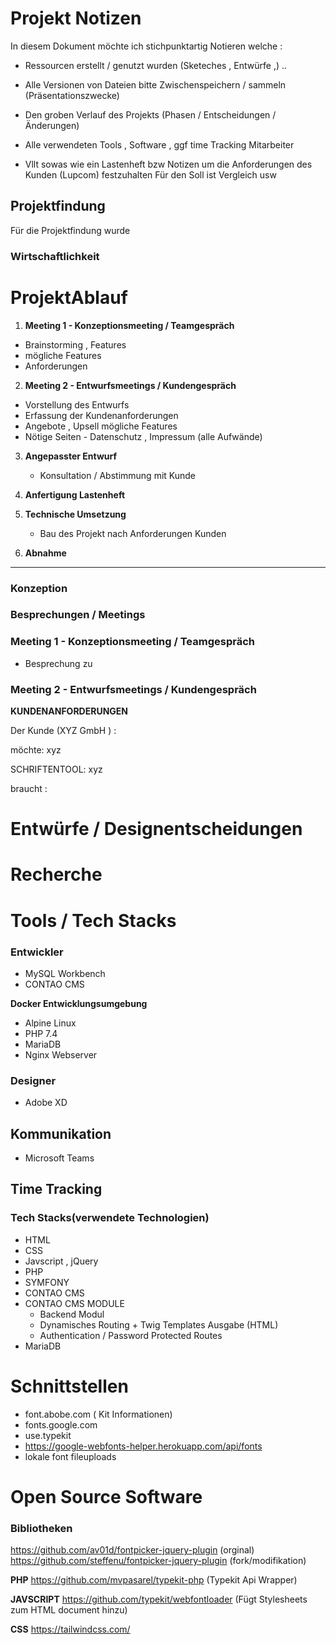 # Projekt Notizen

In diesem Dokument möchte ich stichpunktartig Notieren
welche :
- Ressourcen erstellt / genutzt wurden
  (Sketeches , Entwürfe ,) ..

- Alle Versionen von Dateien bitte Zwischenspeichern / sammeln
  (Präsentationszwecke)

- Den groben Verlauf des Projekts
  (Phasen / Entscheidungen / Änderungen)

- Alle verwendeten Tools , Software , ggf time Tracking
  Mitarbeiter

- Vllt sowas wie ein Lastenheft bzw Notizen
  um die Anforderungen des Kunden (Lupcom) festzuhalten
  Für den Soll ist Vergleich usw




## Projektfindung
Für die Projektfindung wurde

### Wirtschaftlichkeit


# ProjektAblauf
1. **Meeting 1 - Konzeptionsmeeting / Teamgespräch**
- Brainstorming , Features
- mögliche Features
- Anforderungen

2. **Meeting 2 - Entwurfsmeetings / Kundengespräch**
- Vorstellung des Entwurfs
- Erfassung der Kundenanforderungen
- Angebote , Upsell mögliche Features
- Nötige Seiten - Datenschutz , Impressum (alle Aufwände)

3. **Angepasster Entwurf**
   - Konsultation / Abstimmung mit Kunde

4. **Anfertigung Lastenheft**


5. **Technische Umsetzung**
    - Bau des Projekt nach Anforderungen Kunden


6. **Abnahme**

---

### Konzeption

### Besprechungen / Meetings

### Meeting 1 - Konzeptionsmeeting / Teamgespräch
- Besprechung zu

### Meeting 2 - Entwurfsmeetings / Kundengespräch

**KUNDENANFORDERUNGEN**

Der Kunde (XYZ GmbH ) :

möchte:
xyz

SCHRIFTENTOOL:
xyz

braucht :

# Entwürfe / Designentscheidungen


# Recherche

# Tools / Tech Stacks

### Entwickler
- MySQL Workbench
- CONTAO CMS

**Docker Entwicklungsumgebung**
- Alpine Linux
- PHP 7.4
- MariaDB
- Nginx Webserver

### Designer
- Adobe XD


## Kommunikation
- Microsoft Teams

## Time Tracking


### Tech Stacks(verwendete Technologien)
- HTML
- CSS
- Javscript , jQuery
- PHP
- SYMFONY
- CONTAO CMS
- CONTAO CMS MODULE
    - Backend Modul
    - Dynamisches Routing + Twig Templates Ausgabe (HTML)
    - Authentication / Password Protected Routes
- MariaDB

# Schnittstellen
- font.abobe.com ( Kit Informationen)
- fonts.google.com
- use.typekit
- https://google-webfonts-helper.herokuapp.com/api/fonts
- lokale font fileuploads

# Open Source Software

### Bibliotheken
https://github.com/av01d/fontpicker-jquery-plugin (orginal)
https://github.com/steffenu/fontpicker-jquery-plugin (fork/modifikation)

**PHP**
https://github.com/mvpasarel/typekit-php (Typekit Api Wrapper)

**JAVSCRIPT**
https://github.com/typekit/webfontloader (Fügt Stylesheets zum HTML document hinzu)


**CSS**
https://tailwindcss.com/

